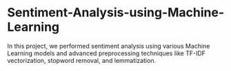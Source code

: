 # Sentiment-Analysis-using-Machine-Learning
In this project, we performed sentiment analysis using various Machine Learning models and advanced preprocessing techniques like TF-IDF vectorization, stopword removal, and lemmatization.
